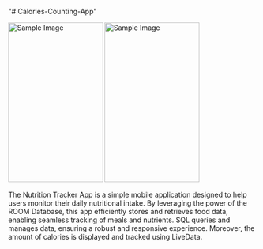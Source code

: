 "# Calories-Counting-App" 

<img src="https://github.com/user-attachments/assets/9a551964-76e2-4dc4-bf7c-68115aaa030d" alt="Sample Image" width="191.5" height="322.5">   <img src ="https://github.com/user-attachments/assets/111a5ab7-3fcf-43d1-8c95-3a504173a2c3" alt="Sample Image" width="191.5" height="322.5">




The Nutrition Tracker App is a simple mobile application designed to help users monitor their daily nutritional intake. By leveraging the power of the ROOM Database, this app efficiently stores and retrieves food data, enabling seamless tracking of meals and nutrients. SQL queries and manages data, ensuring a robust and responsive experience. Moreover, the amount of calories is displayed and tracked using LiveData.
